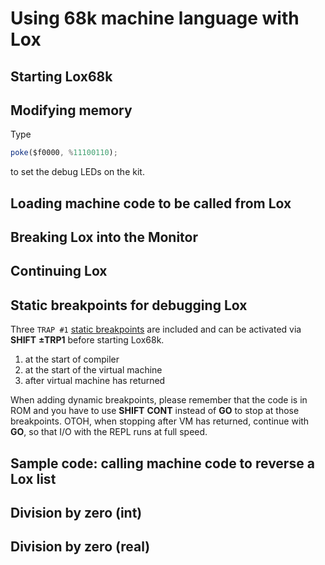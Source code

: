 # Using 68k machine language with Lox

## Starting Lox68k

## Modifying memory
Type 
```javascript
poke($f0000, %11100110);
```
to set the debug LEDs on the kit.


## Loading machine code to be called from Lox

## Breaking Lox into the Monitor

## Continuing Lox

## Static breakpoints for debugging Lox
Three `TRAP #1` [static breakpoints](https://github.com/bayerf42/Monitor/blob/main/doc/monitor_doc.md)
are included and can be activated via **SHIFT** **±TRP1** before starting Lox68k.

 1. at the start of compiler
 2. at the start of the virtual machine
 3. after virtual machine has returned
 
When adding dynamic breakpoints, please remember that the code is in ROM and you have to use
**SHIFT** **CONT** instead of **GO** to stop at those breakpoints. OTOH, when stopping after
VM has returned, continue with **GO**, so that I/O with the REPL runs at full speed.

## Sample code: calling machine code to reverse a Lox list

## Division by zero (int)

## Division by zero (real)

